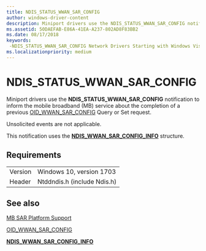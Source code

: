 ```yaml
---
title: NDIS_STATUS_WWAN_SAR_CONFIG
author: windows-driver-content
description: Miniport drivers use the NDIS_STATUS_WWAN_SAR_CONFIG notification to inform the mobile broadband (MB) service about the completion of a previous OID_WWAN_SAR_CONFIG Query or Set request.
ms.assetid: 50DAEFAB-E86A-41EA-A237-802AD8F83BB2
ms.date: 08/17/2018
keywords: 
 -NDIS_STATUS_WWAN_SAR_CONFIG Network Drivers Starting with Windows Vista
ms.localizationpriority: medium
---
```


# NDIS_STATUS_WWAN_SAR_CONFIG

Miniport drivers use the **NDIS_STATUS_WWAN_SAR_CONFIG** notification to inform the mobile broadband (MB) service about the completion of a previous [OID_WWAN_SAR_CONFIG](oid-wwan-sar-config.md) Query or Set request.

Unsolicited events are not applicable.

This notification uses the [**NDIS_WWAN_SAR_CONFIG_INFO**](https://docs.microsoft.com/windows-hardware/drivers/ddi/content/ndiswwan/ns-ndiswwan-_ndis_wwan_sar_config_info) structure.

## Requirements

|   |   |
| --- | --- |
| Version | Windows 10, version 1703 |
| Header | Ntddndis.h (include Ndis.h) |

## See also

[MB SAR Platform Support](https://docs.microsoft.com/windows-hardware/drivers/network/mb-sar-platform-support)

[OID_WWAN_SAR_CONFIG](oid-wwan-sar-config.md)

[**NDIS_WWAN_SAR_CONFIG_INFO**](https://docs.microsoft.com/windows-hardware/drivers/ddi/content/ndiswwan/ns-ndiswwan-_ndis_wwan_sar_config_info)
